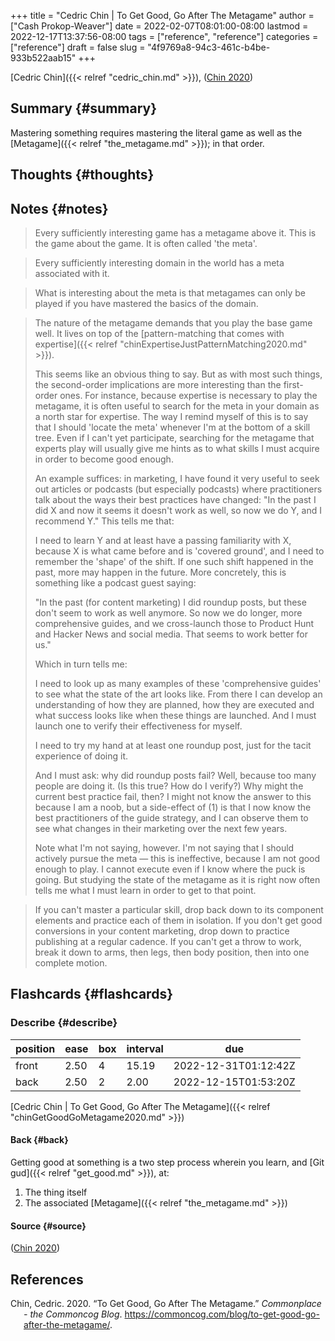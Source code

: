 +++
title = "Cedric Chin | To Get Good, Go After The Metagame"
author = ["Cash Prokop-Weaver"]
date = 2022-02-07T08:01:00-08:00
lastmod = 2022-12-17T13:37:56-08:00
tags = ["reference", "reference"]
categories = ["reference"]
draft = false
slug = "4f9769a8-94c3-461c-b4be-933b522aab15"
+++

[Cedric Chin]({{< relref "cedric_chin.md" >}}), (<a href="#citeproc_bib_item_1">Chin 2020</a>)


## Summary {#summary}

Mastering something requires mastering the literal game as well as the [Metagame]({{< relref "the_metagame.md" >}}); in that order.


## Thoughts {#thoughts}


## Notes {#notes}

> Every sufficiently interesting game has a metagame above it. This is the game about the game. It is often called 'the meta'.

<!--quoteend-->

> Every sufficiently interesting domain in the world has a meta associated with it.

<!--quoteend-->

> What is interesting about the meta is that metagames can only be played if you have mastered the basics of the domain.

<!--quoteend-->

> The nature of the metagame demands that you play the base game well. It lives on top of the [pattern-matching that comes with expertise]({{< relref "chinExpertiseJustPatternMatching2020.md" >}}).
>
> This seems like an obvious thing to say. But as with most such things, the second-order implications are more interesting than the first-order ones. For instance, because expertise is necessary to play the metagame, it is often useful to search for the meta in your domain as a north star for expertise. The way I remind myself of this is to say that I should 'locate the meta' whenever I'm at the bottom of a skill tree. Even if I can't yet participate, searching for the metagame that experts play will usually give me hints as to what skills I must acquire in order to become good enough.
>
> An example suffices: in marketing, I have found it very useful to seek out articles or podcasts (but especially podcasts) where practitioners talk about the ways their best practices have changed: "In the past I did X and now it seems it doesn't work as well, so now we do Y, and I recommend Y." This tells me that:
>
> I need to learn Y and at least have a passing familiarity with X, because X is what came before and is 'covered ground', and I need to remember the 'shape' of the shift. If one such shift happened in the past, more may happen in the future. More concretely, this is something like a podcast guest saying:
>
> "In the past (for content marketing) I did roundup posts, but these don't seem to work as well anymore. So now we do longer, more comprehensive guides, and we cross-launch those to Product Hunt and Hacker News and social media. That seems to work better for us."
>
> Which in turn tells me:
>
> I need to look up as many examples of these 'comprehensive guides' to see what the state of the art looks like. From there I can develop an understanding of how they are planned, how they are executed and what success looks like when these things are launched. And I must launch one to verify their effectiveness for myself.
>
> I need to try my hand at at least one roundup post, just for the tacit experience of doing it.
>
> And I must ask: why did roundup posts fail? Well, because too many people are doing it. (Is this true? How do I verify?) Why might the current best practice fail, then? I might not know the answer to this because I am a noob, but a side-effect of (1) is that I now know the best practitioners of the guide strategy, and I can observe them to see what changes in their marketing over the next few years.
>
> Note what I'm not saying, however. I'm not saying that I should actively pursue the meta — this is ineffective, because I am not good enough to play. I cannot execute even if I know where the puck is going. But studying the state of the metagame as it is right now often tells me what I must learn in order to get to that point.

<!--quoteend-->

> If you can't master a particular skill, drop back down to its component elements and practice each of them in isolation. If you don't get good conversions in your content marketing, drop down to practice publishing at a regular cadence. If you can't get a throw to work, break it down to arms, then legs, then body position, then into one complete motion.


## Flashcards {#flashcards}


### Describe {#describe}

| position | ease | box | interval | due                  |
|----------|------|-----|----------|----------------------|
| front    | 2.50 | 4   | 15.19    | 2022-12-31T01:12:42Z |
| back     | 2.50 | 2   | 2.00     | 2022-12-15T01:53:20Z |

[Cedric Chin | To Get Good, Go After The Metagame]({{< relref "chinGetGoodGoMetagame2020.md" >}})


#### Back {#back}

Getting good at something is a two step process wherein you learn, and [Git gud]({{< relref "get_good.md" >}}), at:

1.  The thing itself
2.  The associated [Metagame]({{< relref "the_metagame.md" >}})


#### Source {#source}

(<a href="#citeproc_bib_item_1">Chin 2020</a>)

## References

<style>.csl-entry{text-indent: -1.5em; margin-left: 1.5em;}</style><div class="csl-bib-body">
  <div class="csl-entry"><a id="citeproc_bib_item_1"></a>Chin, Cedric. 2020. “To Get Good, Go After The Metagame.” <i>Commonplace - the Commoncog Blog</i>. <a href="https://commoncog.com/blog/to-get-good-go-after-the-metagame/">https://commoncog.com/blog/to-get-good-go-after-the-metagame/</a>.</div>
</div>
